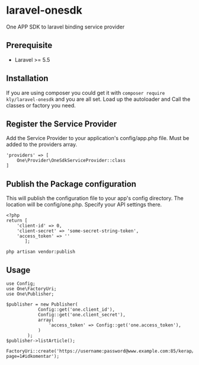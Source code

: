 # laravel-onesdk
One APP SDK to laravel binding service provider
## Prerequisite
- Laravel >= 5.5
## Installation

If you are using composer you could get it with `composer require kly/laravel-onesdk` and you are all set. Load up the autoloader and Call the classes or factory you need.

## Register the Service Provider
Add the Service Provider to your application's config/app.php file. Must be added to the providers array.

```
'providers' => [
    One\Provider\OneSdkServiceProvider::class
]

```

## Publish the Package configuration
This will publish the configuration file to your app's config directory. The location will be config/one.php. Specify your API settings there.

```
<?php
return [
    'client-id' => 0,
    'client-secret' => 'some-secret-string-token',
    'access_token' => ''
       ];

php artisan vendor:publish
```
## Usage
```
use Config;
use One\FactoryUri;
use One\Publisher;

$publisher = new Publisher(
			Config::get('one.client_id'),
			Config::get('one.client_secret'),
			array(
				'access_token' => Config::get('one.access_token'),
			)
		); 
$publisher->listArticle();

FactoryUri::create('https://username:password@www.example.com:85/kerap/254?page=1#idkomentar');


```

